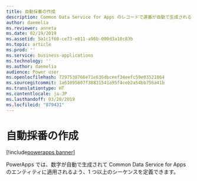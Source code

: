 ```yaml
---
title: 自動採番の作成
description: Common Data Service for Apps のレコードで連番が自動で生成されるよう採番方法を定義します。
author: daemelia
ms.reviewer: anneta
ms.date: 02/19/2019
ms.assetid: 5a1c1f60-ce73-e811-a96b-000d3a18c83b
ms.topic: article
ms.prod: ''
ms.service: business-applications
ms.technology: ''
ms.author: daemelia
audience: Power user
ms.openlocfilehash: 7297538766e71e636dbceef34eefc59e03521864
ms.sourcegitcommit: 1a61095607f38831541a95f4ceb2a54bb756a41b
ms.translationtype: HT
ms.contentlocale: ja-JP
ms.lasthandoff: 03/20/2019
ms.locfileid: "879431"
---
```

# <a name="create-automatic-number-sequences"></a>自動採番の作成


[!include[powerapps banner](../includes/powerapps.md)]

PowerApps では、数字が自動で生成されて Common Data Service for Apps のエンティティに適用されるよう、1 つ以上のシーケンスを定義できます。
